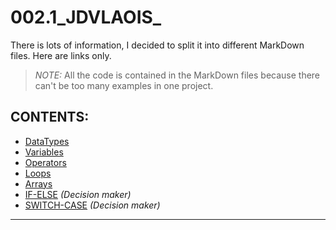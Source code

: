 # 002.1_JDVLAOIS_
There is lots of information, I decided to split it into different MarkDown files. Here are links only.<br/>

> *NOTE:* All the code is contained in the MarkDown files because there can't be too many examples in one project.

## CONTENTS:
* [DataTypes][1]
* [Variables][2]
* [Operators][5]
* [Loops][3]
* [Arrays][4]
* [IF-ELSE][6] *(Decision maker)*
* [SWITCH-CASE][7] *(Decision maker)*

[1]: res/read/DataTypes.md
[2]: res/read/Variables.md
[3]: res/read/Loops.md
[4]: res/read/Arrays.md
[5]: res/read/Operators.md
[6]: res/read/IfElse.md
[7]: res/read/SwitchCase.md
---
<br/>
